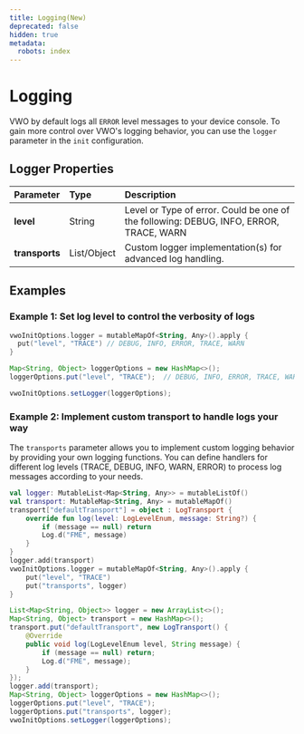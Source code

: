 ```yaml
---
title: Logging(New)
deprecated: false
hidden: true
metadata:
  robots: index
---
```

# Logging

VWO by default logs all `ERROR` level messages to your device console. To gain more control over VWO's logging behavior, you can use the `logger` parameter in the `init` configuration.

## Logger Properties

| Parameter    | Type   | Description                                                                            |
| :----------- | :----- | :------------------------------------------------------------------------------------- |
| **level**    | String | Level or Type of error. Could be one of the following: DEBUG, INFO, ERROR, TRACE, WARN |
| **transports** | List/Object | Custom logger implementation(s) for advanced log handling.                        |

## Examples

### Example 1: Set log level to control the verbosity of logs

```kotlin
vwoInitOptions.logger = mutableMapOf<String, Any>().apply {
  put("level", "TRACE") // DEBUG, INFO, ERROR, TRACE, WARN
}
```

```java
Map<String, Object> loggerOptions = new HashMap<>();
loggerOptions.put("level", "TRACE");  // DEBUG, INFO, ERROR, TRACE, WARN

vwoInitOptions.setLogger(loggerOptions);
```

### Example 2: Implement custom transport to handle logs your way

The `transports` parameter allows you to implement custom logging behavior by providing your own logging functions. You can define handlers for different log levels (TRACE, DEBUG, INFO, WARN, ERROR) to process log messages according to your needs.

```kotlin
val logger: MutableList<Map<String, Any>> = mutableListOf()
val transport: MutableMap<String, Any> = mutableMapOf()
transport["defaultTransport"] = object : LogTransport {
    override fun log(level: LogLevelEnum, message: String?) {
        if (message == null) return
        Log.d("FME", message)
    }
}
logger.add(transport)
vwoInitOptions.logger = mutableMapOf<String, Any>().apply {
    put("level", "TRACE")
    put("transports", logger)
}
```

```java
List<Map<String, Object>> logger = new ArrayList<>();
Map<String, Object> transport = new HashMap<>();
transport.put("defaultTransport", new LogTransport() {
    @Override
    public void log(LogLevelEnum level, String message) {
        if (message == null) return;
        Log.d("FME", message);
    }
});
logger.add(transport);
Map<String, Object> loggerOptions = new HashMap<>();
loggerOptions.put("level", "TRACE");
loggerOptions.put("transports", logger);
vwoInitOptions.setLogger(loggerOptions);
```